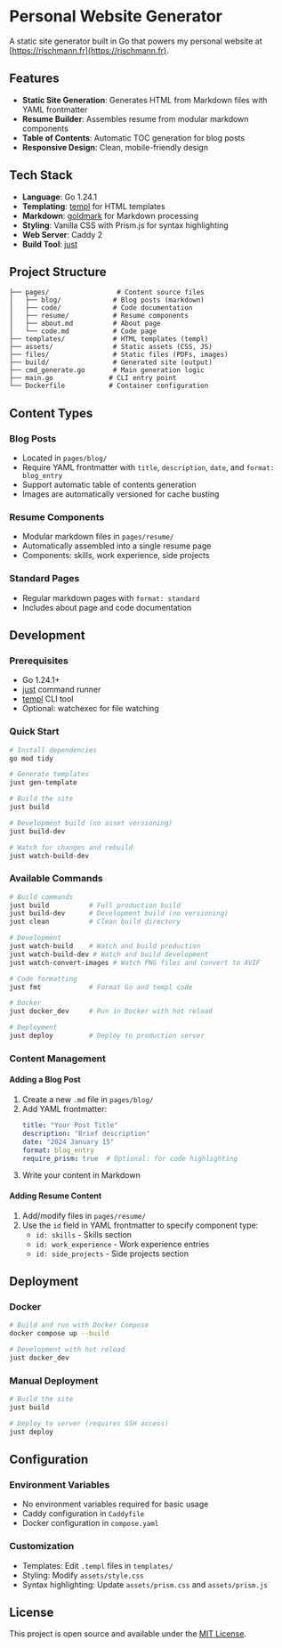 # Personal Website Generator

A static site generator built in Go that powers my personal website at [https://rischmann.fr](https://rischmann.fr).

## Features

- **Static Site Generation**: Generates HTML from Markdown files with YAML frontmatter
- **Resume Builder**: Assembles resume from modular markdown components
- **Table of Contents**: Automatic TOC generation for blog posts
- **Responsive Design**: Clean, mobile-friendly design

## Tech Stack

- **Language**: Go 1.24.1
- **Templating**: [templ](https://github.com/a-h/templ) for HTML templates
- **Markdown**: [goldmark](https://github.com/yuin/goldmark) for Markdown processing
- **Styling**: Vanilla CSS with Prism.js for syntax highlighting
- **Web Server**: Caddy 2
- **Build Tool**: [just](https://github.com/casey/just)

## Project Structure

```
├── pages/                 # Content source files
│   ├── blog/             # Blog posts (markdown)
│   ├── code/             # Code documentation
│   ├── resume/           # Resume components
│   ├── about.md          # About page
│   └── code.md           # Code page
├── templates/            # HTML templates (templ)
├── assets/               # Static assets (CSS, JS)
├── files/                # Static files (PDFs, images)
├── build/                # Generated site (output)
├── cmd_generate.go       # Main generation logic
├── main.go              # CLI entry point
└── Dockerfile           # Container configuration
```

## Content Types

### Blog Posts
- Located in `pages/blog/`
- Require YAML frontmatter with `title`, `description`, `date`, and `format: blog_entry`
- Support automatic table of contents generation
- Images are automatically versioned for cache busting

### Resume Components
- Modular markdown files in `pages/resume/`
- Automatically assembled into a single resume page
- Components: skills, work experience, side projects

### Standard Pages
- Regular markdown pages with `format: standard`
- Includes about page and code documentation

## Development

### Prerequisites
- Go 1.24.1+
- [just](https://github.com/casey/just) command runner
- [templ](https://github.com/a-h/templ) CLI tool
- Optional: watchexec for file watching

### Quick Start

```bash
# Install dependencies
go mod tidy

# Generate templates
just gen-template

# Build the site
just build

# Development build (no asset versioning)
just build-dev

# Watch for changes and rebuild
just watch-build-dev
```

### Available Commands

```bash
# Build commands
just build          # Full production build
just build-dev      # Development build (no versioning)
just clean          # Clean build directory

# Development
just watch-build    # Watch and build production
just watch-build-dev # Watch and build development
just watch-convert-images # Watch PNG files and convert to AVIF

# Code formatting
just fmt            # Format Go and templ code

# Docker
just docker_dev     # Run in Docker with hot reload

# Deployment
just deploy         # Deploy to production server
```

### Content Management

#### Adding a Blog Post
1. Create a new `.md` file in `pages/blog/`
2. Add YAML frontmatter:
   ```yaml
   title: "Your Post Title"
   description: "Brief description"
   date: "2024 January 15"
   format: blog_entry
   require_prism: true  # Optional: for code highlighting
   ```
3. Write your content in Markdown

#### Adding Resume Content
1. Add/modify files in `pages/resume/`
2. Use the `id` field in YAML frontmatter to specify component type:
   - `id: skills` - Skills section
   - `id: work_experience` - Work experience entries
   - `id: side_projects` - Side projects section

## Deployment

### Docker
```bash
# Build and run with Docker Compose
docker compose up --build

# Development with hot reload
just docker_dev
```

### Manual Deployment
```bash
# Build the site
just build

# Deploy to server (requires SSH access)
just deploy
```

## Configuration

### Environment Variables
- No environment variables required for basic usage
- Caddy configuration in `Caddyfile`
- Docker configuration in `compose.yaml`

### Customization
- Templates: Edit `.templ` files in `templates/`
- Styling: Modify `assets/style.css`
- Syntax highlighting: Update `assets/prism.css` and `assets/prism.js`

## License

This project is open source and available under the [MIT License](LICENSE).
